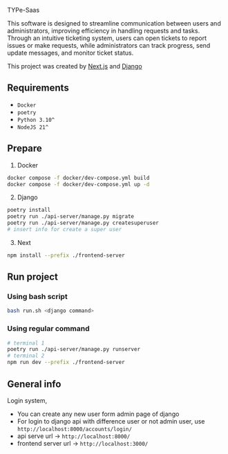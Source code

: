 TYPe-Saas 

This software is designed to streamline communication between users and administrators, improving efficiency in handling requests and tasks. Through an intuitive ticketing system, users can open tickets to report issues or make requests, while administrators can track progress, send update messages, and monitor ticket status.

This project was created by [Next.js](https://nextjs.org/) and [Django](https://www.djangoproject.com/)

## Requirements 

- `Docker`
- `poetry`
- `Python 3.10^`
- `NodeJS 21^`


## Prepare

1) Docker
```bash
docker compose -f docker/dev-compose.yml build
docker compose -f docker/dev-compose.yml up -d
```

2) Django
```bash
poetry install
poetry run ./api-server/manage.py migrate 
poetry run ./api-server/manage.py createsuperuser 
# insert info for create a super user
```
3) Next
```bash
npm install --prefix ./frontend-server
```

## Run project

### Using bash script
```bash
bash run.sh <django command>
```
### Using regular command
```bash
# terminal 1
poetry run ./api-server/manage.py runserver
# terminal 2
npm run dev --prefix ./frontend-server
```


## General info

Login system, 
- You can create any new user form admin page of django
- For login to django api with difference user or not admin user, use `http://localhost:8000/accounts/login/`
- api serve url -> `http://localhost:8000/` 
- frontend server url -> `http://localhost:3000/`

